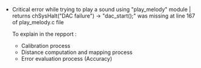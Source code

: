 - Critical error while trying to play a sound using "play_melody" module | returns chSysHalt("DAC failure")
    -> "dac_start();" was missing at line 167 of play_melody.c file
    
    To explain in the repport :
    - Calibration process
    - Distance computation and mapping process
    - Error evaluation process (Accuracy)
    
